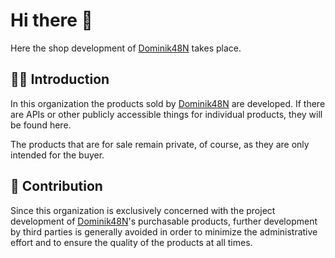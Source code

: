 # Hi there 👋
Here the shop development of [Dominik48N](https://github.com/Dominik48N) takes place.

## 🙋‍♀️ Introduction
In this organization the products sold by [Dominik48N](https://github.com/Dominik48N) are developed. 
If there are APIs or other publicly accessible things for individual products, they will be found here.

The products that are for sale remain private, of course, as they are only intended for the buyer.

## 🌈 Contribution
Since this organization is exclusively concerned with the project development of [Dominik48N](https://github.com/Dominik48N)'s purchasable products, further development by third parties is generally avoided in order to minimize the administrative effort and to ensure the quality of the products at all times.
